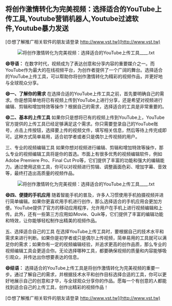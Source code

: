 ## **将创作激情转化为完美视频：选择适合的YouTube上传工具,Youtube营销机器人,Youtube过滤软件,Youtube暴力发送**

[😍想了解推广相关软件的朋友请登录 http://www.vst.tw](http://www.vst.tw)

 <center><img src="https://vst.tw/MP4/tuiguang/png/1.png" alt="将创作激情转化为完美视频：选择适合的YouTube上传工具____.txt"></center>

**😄导语：**
在数字时代，视频成为了表达创意和分享内容的重要媒介之一。而YouTube作为最大的在线视频平台，为创作者提供了一个广阔的舞台。选择适合的YouTube上传工具，可以帮助你将创作激情转化为精彩的视频作品，并更好地与全球观众分享。

**😄一、了解你的需求**
在选择合适的YouTube上传工具之前，首先要明确自己的需求。你是想简单地将已有视频上传到YouTube上进行分享，还是希望对视频进行编辑、剪辑和增加特效等操作？根据自己的需求，选择适合的工具是非常重要的。

**😄二、基本的上传工具**
如果你只是想将已有的视频上传到YouTube上，YouTube官方提供的上传工具已经足够满足这个需求。你只需要登录自己的YouTube账号，点击上传按钮，选择要上传的视频文件，填写相关信息，然后等待上传完成即可。这种方式简单易用，适合初学者或者只是偶尔上传视频的用户。

三、专业的视频编辑工具
如果你想对视频进行编辑、剪辑和增加特效等操作，那么专业的视频编辑工具将是你的首选。市面上有很多优秀的视频编辑软件，例如Adobe Premiere Pro、Final Cut Pro等，它们提供了丰富的功能和强大的编辑能力。通过使用这些工具，你可以对视频进行剪辑、调整画面色彩、增加字幕、音效等，最终打造出高质量的视频作品。

 <center><img src="https://vst.tw/MP4/tuiguang/png/7.png" alt="将创作激情转化为完美视频：选择适合的YouTube上传工具____.txt"></center>

**😄四、便捷的手机应用**
随着智能手机的普及，许多人习惯使用手机拍摄视频并进行简单编辑。如果你更喜欢用手机进行创作，那么选择适合的手机应用会更加方便。YouTube提供了官方的移动应用程序，允许用户在手机上进行视频编辑和上传。此外，还有一些第三方应用如iMovie、Quik等，它们提供了丰富的编辑功能和特效，让你能够轻松制作出精美的视频作品。

五、选择适合自己的工具
在选择YouTube上传工具时，要根据自己的技术水平和需求来进行判断。如果你是初学者或只是偶尔上传视频，简单易用的工具就可以满足你的需求；如果你有一定的视频编辑经验，并追求更高的创作品质，那么专业的视频编辑工具会更适合你。无论选择哪种工具，都要确保视频的质量和内容能够吸引观众，并传达出你想要表达的信息。

**😄结语：**
选择适合的YouTube上传工具是将创作激情转化为完美视频的重要一步。通过了解自己的需求，并根据技术水平和创作目标选择合适的工具，你可以更好地展示自己的创意和才华，与全球观众分享你的作品。愿每一个有创意的人都能找到适合自己的上传工具，创作出精彩的视频作品！

[😍想了解推广相关软件的朋友请登录 http://www.vst.tw](http://www.vst.tw)



